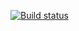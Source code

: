 [![Build status](https://ci.appveyor.com/api/projects/status/2v448r9v0u208bqn/branch/main?svg=true)](https://ci.appveyor.com/project/KovalevskayaX5/patterns-1/branch/main)